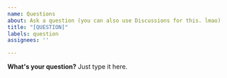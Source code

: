 ```yaml
---
name: Questions
about: Ask a question (you can also use Discussions for this. lmao)
title: "[QUESTION]"
labels: question
assignees: ''

---
```


**What's your question?**
Just type it here.

